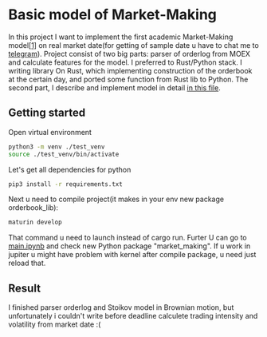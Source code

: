 # Basic model of Market-Making
In this project I want to implement the first academic Market-Making model[[1]](https://www.researchgate.net/publication/24086205_High_Frequency_Trading_in_a_Limit_Order_Book) on real market date(for getting of sample date u have to chat me to [telegram](t.me/User1Usr)). Project consist of two big parts: parser of orderlog from MOEX and calculate features for the model. I preferred to Rust/Python stack. I writing library On Rust, which implementing construction of the orderbook at the certain day, and ported some function from Rust lib to Python. The second part, I describe and implement model in detail [in this file](https://github.com/Cloda/homework_extracourse/blob/main/vega_ProgEngineer/project/MarketMicrostructure/script/stoikov.ipynb). 
## Getting started
Open virtual environment 

```sh
python3 -m venv ./test_venv  
source ./test_venv/bin/activate
```


Let's get all dependencies for python
```sh
pip3 install -r requirements.txt
```

Next u need to compile project(it makes in your env new package orderbook_lib):
```sh 
maturin develop
```

That command u need to launch instead of cargo run. Furter U can go to [main.ipynb](https://github.com/Cloda/homework_extracourse/blob/main/vega_ProgEngineer/project/MarketMicrostructure/script/main.ipynb) and check new Python package "market_making". If u work in jupiter u might have problem with kernel after compile package, u need just reload that.

## Result
I finished parser orderlog and Stoikov model in Brownian motion, but unfortunately i couldn't write before deadline calculete trading intensity and volatility from market date :( 


